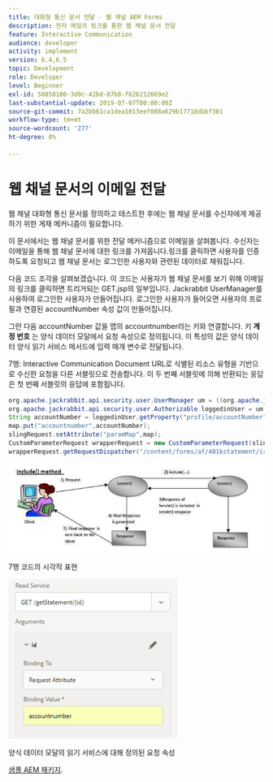 ```yaml
---
title: 대화형 통신 문서 전달 - 웹 채널 AEM Forms
description: 전자 메일의 링크를 통한 웹 채널 문서 전달
feature: Interactive Communication
audience: developer
activity: implement
version: 6.4,6.5
topic: Development
role: Developer
level: Beginner
exl-id: 50858100-3d0c-42bd-87b8-f626212669e2
last-substantial-update: 2019-07-07T00:00:00Z
source-git-commit: 7a2bb61ca1dea1013eef088a629b17718dbbf381
workflow-type: tm+mt
source-wordcount: '277'
ht-degree: 0%

---
```


# 웹 채널 문서의 이메일 전달

웹 채널 대화형 통신 문서를 정의하고 테스트한 후에는 웹 채널 문서를 수신자에게 제공하기 위한 게재 메커니즘이 필요합니다.

이 문서에서는 웹 채널 문서를 위한 전달 메커니즘으로 이메일을 살펴봅니다. 수신자는 이메일을 통해 웹 채널 문서에 대한 링크를 가져옵니다.링크를 클릭하면 사용자를 인증하도록 요청되고 웹 채널 문서는 로그인한 사용자와 관련된 데이터로 채워집니다.

다음 코드 조각을 살펴보겠습니다. 이 코드는 사용자가 웹 채널 문서를 보기 위해 이메일의 링크를 클릭하면 트리거되는 GET.jsp의 일부입니다. Jackrabbit UserManager를 사용하여 로그인한 사용자가 만들어집니다. 로그인한 사용자가 들어오면 사용자의 프로필과 연결된 accountNumber 속성 값이 만들어집니다.

그런 다음 accountNumber 값을 맵의 accountnumber라는 키와 연결합니다. 키 **계정 번호** 는 양식 데이터 모달에서 요청 속성으로 정의됩니다. 이 특성의 값은 양식 데이터 양식 읽기 서비스 메서드에 입력 매개 변수로 전달됩니다.

7행: Interactive Communication Document URL로 식별된 리소스 유형을 기반으로 수신한 요청을 다른 서블릿으로 전송합니다. 이 두 번째 서블릿에 의해 반환되는 응답은 첫 번째 서블릿의 응답에 포함됩니다.

```java
org.apache.jackrabbit.api.security.user.UserManager um = ((org.apache.jackrabbit.api.JackrabbitSession) session).getUserManager();
org.apache.jackrabbit.api.security.user.Authorizable loggedinUser = um.getAuthorizable(session.getUserID());
String accountNumber = loggedinUser.getProperty("profile/accountNumber")[0].getString();
map.put("accountnumber",accountNumber);
slingRequest.setAttribute("paramMap",map);
CustomParameterRequest wrapperRequest = new CustomParameterRequest(slingRequest,"GET");
wrapperRequest.getRequestDispatcher("/content/forms/af/401kstatement/irastatement/channels/web.html").include(wrapperRequest, response);
```

![메서드 접근 방식 포함](assets/includemethod.jpg)

7행 코드의 시각적 표현

![매개 변수 구성 요청](assets/requestparameter.png)

양식 데이터 모달의 읽기 서비스에 대해 정의된 요청 속성

[샘플 AEM 패키지](assets/webchanneldelivery.zip).
